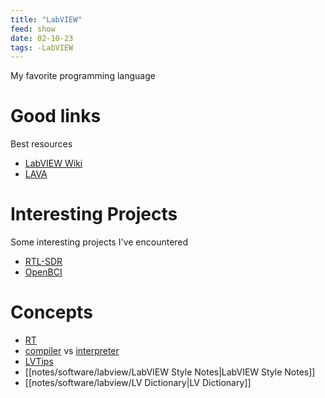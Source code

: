 ```yaml
---
title: "LabVIEW"
feed: show
date: 02-10-23
tags: -LabVIEW
---
```

My favorite programming language

# Good links
Best resources
- [LabVIEW Wiki](https://labviewwiki.org/wiki/Home)
- [LAVA](https://lavag.org/)

# Interesting Projects
Some interesting projects I've encountered
- [RTL-SDR](notes/electrical/RF/RTLSDR/LabVIEW-RTL-SDR-Resources.md)
- [OpenBCI](notes/electrical/biomedical/openBCI/OpenBCI.md)

# Concepts
- [RT](notes/software/labview/RT.FPGA/RT.md)
- [compiler](notes/software/labview/compiler.md) vs [interpreter](notes/software/labview/interpreter.md)
- [LVTips](notes/software/labview/LVTips.md)
- [[notes/software/labview/LabVIEW Style Notes|LabVIEW Style Notes]]
- [[notes/software/labview/LV Dictionary|LV Dictionary]]

